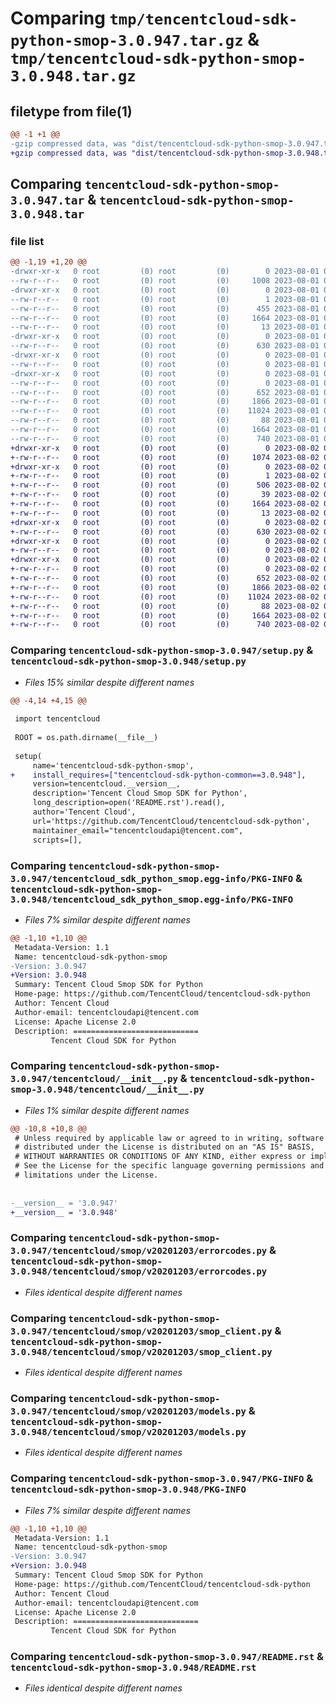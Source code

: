 # Comparing `tmp/tencentcloud-sdk-python-smop-3.0.947.tar.gz` & `tmp/tencentcloud-sdk-python-smop-3.0.948.tar.gz`

## filetype from file(1)

```diff
@@ -1 +1 @@
-gzip compressed data, was "dist/tencentcloud-sdk-python-smop-3.0.947.tar", last modified: Tue Aug  1 00:54:49 2023, max compression
+gzip compressed data, was "dist/tencentcloud-sdk-python-smop-3.0.948.tar", last modified: Wed Aug  2 00:36:20 2023, max compression
```

## Comparing `tencentcloud-sdk-python-smop-3.0.947.tar` & `tencentcloud-sdk-python-smop-3.0.948.tar`

### file list

```diff
@@ -1,19 +1,20 @@
-drwxr-xr-x   0 root         (0) root         (0)        0 2023-08-01 00:54:49.000000 tencentcloud-sdk-python-smop-3.0.947/
--rw-r--r--   0 root         (0) root         (0)     1008 2023-08-01 00:54:48.000000 tencentcloud-sdk-python-smop-3.0.947/setup.py
-drwxr-xr-x   0 root         (0) root         (0)        0 2023-08-01 00:54:49.000000 tencentcloud-sdk-python-smop-3.0.947/tencentcloud_sdk_python_smop.egg-info/
--rw-r--r--   0 root         (0) root         (0)        1 2023-08-01 00:54:49.000000 tencentcloud-sdk-python-smop-3.0.947/tencentcloud_sdk_python_smop.egg-info/dependency_links.txt
--rw-r--r--   0 root         (0) root         (0)      455 2023-08-01 00:54:49.000000 tencentcloud-sdk-python-smop-3.0.947/tencentcloud_sdk_python_smop.egg-info/SOURCES.txt
--rw-r--r--   0 root         (0) root         (0)     1664 2023-08-01 00:54:49.000000 tencentcloud-sdk-python-smop-3.0.947/tencentcloud_sdk_python_smop.egg-info/PKG-INFO
--rw-r--r--   0 root         (0) root         (0)       13 2023-08-01 00:54:49.000000 tencentcloud-sdk-python-smop-3.0.947/tencentcloud_sdk_python_smop.egg-info/top_level.txt
-drwxr-xr-x   0 root         (0) root         (0)        0 2023-08-01 00:54:49.000000 tencentcloud-sdk-python-smop-3.0.947/tencentcloud/
--rw-r--r--   0 root         (0) root         (0)      630 2023-08-01 00:54:48.000000 tencentcloud-sdk-python-smop-3.0.947/tencentcloud/__init__.py
-drwxr-xr-x   0 root         (0) root         (0)        0 2023-08-01 00:54:49.000000 tencentcloud-sdk-python-smop-3.0.947/tencentcloud/smop/
--rw-r--r--   0 root         (0) root         (0)        0 2023-08-01 00:54:48.000000 tencentcloud-sdk-python-smop-3.0.947/tencentcloud/smop/__init__.py
-drwxr-xr-x   0 root         (0) root         (0)        0 2023-08-01 00:54:49.000000 tencentcloud-sdk-python-smop-3.0.947/tencentcloud/smop/v20201203/
--rw-r--r--   0 root         (0) root         (0)        0 2023-08-01 00:54:48.000000 tencentcloud-sdk-python-smop-3.0.947/tencentcloud/smop/v20201203/__init__.py
--rw-r--r--   0 root         (0) root         (0)      652 2023-08-01 00:54:48.000000 tencentcloud-sdk-python-smop-3.0.947/tencentcloud/smop/v20201203/errorcodes.py
--rw-r--r--   0 root         (0) root         (0)     1866 2023-08-01 00:54:48.000000 tencentcloud-sdk-python-smop-3.0.947/tencentcloud/smop/v20201203/smop_client.py
--rw-r--r--   0 root         (0) root         (0)    11024 2023-08-01 00:54:48.000000 tencentcloud-sdk-python-smop-3.0.947/tencentcloud/smop/v20201203/models.py
--rw-r--r--   0 root         (0) root         (0)       88 2023-08-01 00:54:49.000000 tencentcloud-sdk-python-smop-3.0.947/setup.cfg
--rw-r--r--   0 root         (0) root         (0)     1664 2023-08-01 00:54:49.000000 tencentcloud-sdk-python-smop-3.0.947/PKG-INFO
--rw-r--r--   0 root         (0) root         (0)      740 2023-08-01 00:54:48.000000 tencentcloud-sdk-python-smop-3.0.947/README.rst
+drwxr-xr-x   0 root         (0) root         (0)        0 2023-08-02 00:36:20.000000 tencentcloud-sdk-python-smop-3.0.948/
+-rw-r--r--   0 root         (0) root         (0)     1074 2023-08-02 00:36:20.000000 tencentcloud-sdk-python-smop-3.0.948/setup.py
+drwxr-xr-x   0 root         (0) root         (0)        0 2023-08-02 00:36:20.000000 tencentcloud-sdk-python-smop-3.0.948/tencentcloud_sdk_python_smop.egg-info/
+-rw-r--r--   0 root         (0) root         (0)        1 2023-08-02 00:36:20.000000 tencentcloud-sdk-python-smop-3.0.948/tencentcloud_sdk_python_smop.egg-info/dependency_links.txt
+-rw-r--r--   0 root         (0) root         (0)      506 2023-08-02 00:36:20.000000 tencentcloud-sdk-python-smop-3.0.948/tencentcloud_sdk_python_smop.egg-info/SOURCES.txt
+-rw-r--r--   0 root         (0) root         (0)       39 2023-08-02 00:36:20.000000 tencentcloud-sdk-python-smop-3.0.948/tencentcloud_sdk_python_smop.egg-info/requires.txt
+-rw-r--r--   0 root         (0) root         (0)     1664 2023-08-02 00:36:20.000000 tencentcloud-sdk-python-smop-3.0.948/tencentcloud_sdk_python_smop.egg-info/PKG-INFO
+-rw-r--r--   0 root         (0) root         (0)       13 2023-08-02 00:36:20.000000 tencentcloud-sdk-python-smop-3.0.948/tencentcloud_sdk_python_smop.egg-info/top_level.txt
+drwxr-xr-x   0 root         (0) root         (0)        0 2023-08-02 00:36:20.000000 tencentcloud-sdk-python-smop-3.0.948/tencentcloud/
+-rw-r--r--   0 root         (0) root         (0)      630 2023-08-02 00:36:20.000000 tencentcloud-sdk-python-smop-3.0.948/tencentcloud/__init__.py
+drwxr-xr-x   0 root         (0) root         (0)        0 2023-08-02 00:36:20.000000 tencentcloud-sdk-python-smop-3.0.948/tencentcloud/smop/
+-rw-r--r--   0 root         (0) root         (0)        0 2023-08-02 00:36:20.000000 tencentcloud-sdk-python-smop-3.0.948/tencentcloud/smop/__init__.py
+drwxr-xr-x   0 root         (0) root         (0)        0 2023-08-02 00:36:20.000000 tencentcloud-sdk-python-smop-3.0.948/tencentcloud/smop/v20201203/
+-rw-r--r--   0 root         (0) root         (0)        0 2023-08-02 00:36:20.000000 tencentcloud-sdk-python-smop-3.0.948/tencentcloud/smop/v20201203/__init__.py
+-rw-r--r--   0 root         (0) root         (0)      652 2023-08-02 00:36:20.000000 tencentcloud-sdk-python-smop-3.0.948/tencentcloud/smop/v20201203/errorcodes.py
+-rw-r--r--   0 root         (0) root         (0)     1866 2023-08-02 00:36:20.000000 tencentcloud-sdk-python-smop-3.0.948/tencentcloud/smop/v20201203/smop_client.py
+-rw-r--r--   0 root         (0) root         (0)    11024 2023-08-02 00:36:20.000000 tencentcloud-sdk-python-smop-3.0.948/tencentcloud/smop/v20201203/models.py
+-rw-r--r--   0 root         (0) root         (0)       88 2023-08-02 00:36:20.000000 tencentcloud-sdk-python-smop-3.0.948/setup.cfg
+-rw-r--r--   0 root         (0) root         (0)     1664 2023-08-02 00:36:20.000000 tencentcloud-sdk-python-smop-3.0.948/PKG-INFO
+-rw-r--r--   0 root         (0) root         (0)      740 2023-08-02 00:36:20.000000 tencentcloud-sdk-python-smop-3.0.948/README.rst
```

### Comparing `tencentcloud-sdk-python-smop-3.0.947/setup.py` & `tencentcloud-sdk-python-smop-3.0.948/setup.py`

 * *Files 15% similar despite different names*

```diff
@@ -4,14 +4,15 @@
 
 import tencentcloud
 
 ROOT = os.path.dirname(__file__)
 
 setup(
     name='tencentcloud-sdk-python-smop',
+    install_requires=["tencentcloud-sdk-python-common==3.0.948"],
     version=tencentcloud.__version__,
     description='Tencent Cloud Smop SDK for Python',
     long_description=open('README.rst').read(),
     author='Tencent Cloud',
     url='https://github.com/TencentCloud/tencentcloud-sdk-python',
     maintainer_email="tencentcloudapi@tencent.com",
     scripts=[],
```

### Comparing `tencentcloud-sdk-python-smop-3.0.947/tencentcloud_sdk_python_smop.egg-info/PKG-INFO` & `tencentcloud-sdk-python-smop-3.0.948/tencentcloud_sdk_python_smop.egg-info/PKG-INFO`

 * *Files 7% similar despite different names*

```diff
@@ -1,10 +1,10 @@
 Metadata-Version: 1.1
 Name: tencentcloud-sdk-python-smop
-Version: 3.0.947
+Version: 3.0.948
 Summary: Tencent Cloud Smop SDK for Python
 Home-page: https://github.com/TencentCloud/tencentcloud-sdk-python
 Author: Tencent Cloud
 Author-email: tencentcloudapi@tencent.com
 License: Apache License 2.0
 Description: ============================
         Tencent Cloud SDK for Python
```

### Comparing `tencentcloud-sdk-python-smop-3.0.947/tencentcloud/__init__.py` & `tencentcloud-sdk-python-smop-3.0.948/tencentcloud/__init__.py`

 * *Files 1% similar despite different names*

```diff
@@ -10,8 +10,8 @@
 # Unless required by applicable law or agreed to in writing, software
 # distributed under the License is distributed on an "AS IS" BASIS,
 # WITHOUT WARRANTIES OR CONDITIONS OF ANY KIND, either express or implied.
 # See the License for the specific language governing permissions and
 # limitations under the License.
 
 
-__version__ = '3.0.947'
+__version__ = '3.0.948'
```

### Comparing `tencentcloud-sdk-python-smop-3.0.947/tencentcloud/smop/v20201203/errorcodes.py` & `tencentcloud-sdk-python-smop-3.0.948/tencentcloud/smop/v20201203/errorcodes.py`

 * *Files identical despite different names*

### Comparing `tencentcloud-sdk-python-smop-3.0.947/tencentcloud/smop/v20201203/smop_client.py` & `tencentcloud-sdk-python-smop-3.0.948/tencentcloud/smop/v20201203/smop_client.py`

 * *Files identical despite different names*

### Comparing `tencentcloud-sdk-python-smop-3.0.947/tencentcloud/smop/v20201203/models.py` & `tencentcloud-sdk-python-smop-3.0.948/tencentcloud/smop/v20201203/models.py`

 * *Files identical despite different names*

### Comparing `tencentcloud-sdk-python-smop-3.0.947/PKG-INFO` & `tencentcloud-sdk-python-smop-3.0.948/PKG-INFO`

 * *Files 7% similar despite different names*

```diff
@@ -1,10 +1,10 @@
 Metadata-Version: 1.1
 Name: tencentcloud-sdk-python-smop
-Version: 3.0.947
+Version: 3.0.948
 Summary: Tencent Cloud Smop SDK for Python
 Home-page: https://github.com/TencentCloud/tencentcloud-sdk-python
 Author: Tencent Cloud
 Author-email: tencentcloudapi@tencent.com
 License: Apache License 2.0
 Description: ============================
         Tencent Cloud SDK for Python
```

### Comparing `tencentcloud-sdk-python-smop-3.0.947/README.rst` & `tencentcloud-sdk-python-smop-3.0.948/README.rst`

 * *Files identical despite different names*

